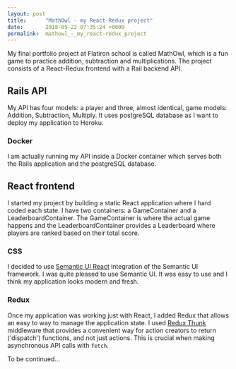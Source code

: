 ```yaml
---
layout: post
title:      "MathOwl - my React-Redux project"
date:       2018-05-22 07:35:24 +0000
permalink:  mathowl_-_my_react-redux_project
---
```



My final portfolio project at Flatiron school is called MathOwl, which is a fun game to practice addition, subtraction and multiplications. The project consists of a React-Redux frontend with a Rail backend API. 

## Rails API

My API has four models: a player and three, almost identical, game models: Addition, Subtraction, Multiply. 
It uses postgreSQL database as I want to deploy my application to Heroku.

### Docker

I am actually running my API inside a Docker container which serves both the Rails application and the postgreSQL database.

## React frontend

I started my project by building a static React application where I hard coded each state. I have two containers: a GameContainer and a LeaderboardContainer. The GameContainer is where the actual game happens and the LeaderboardContainer provides a Leaderboard where players are ranked based on their total score.

### CSS

I decided to use [Semantic UI React](https://react.semantic-ui.com/introduction) integration of the Semantic UI framework. I was quite pleased to use Semantic UI. It was easy to use and I think my application looks modern and fresh.

### Redux

Once my application was working just with React, I added Redux that allows an easy to way to manage the application state. I used [Redux Thunk](https://github.com/reduxjs/redux-thunk) middleware that provides a convenient way for action creators to return ('dispatch') functions, and not just actions.  This is crucial when making asynchronous API calls with `fetch`.

To be continued...
